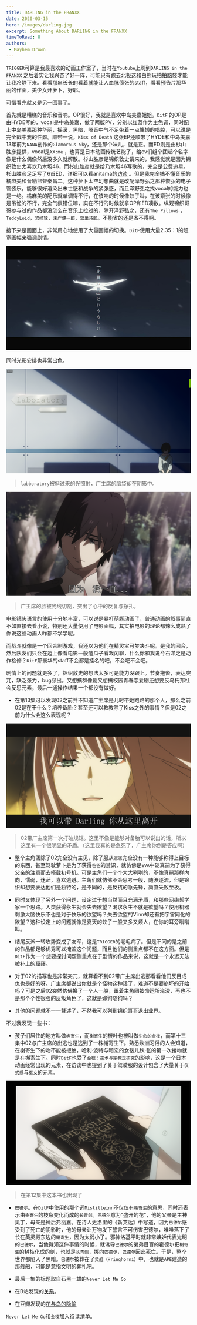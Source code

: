 ```yaml
---
title: DARLING in the FRANXX
date: 2020-03-15
hero: /images/darling.jpg
excerpt: Something About DARLING in the FRANXX
timeToRead: 8
authors:
 - Mayhem Drown
---
```


`TRIGGER`可算是我最喜欢的动画工作室了，当时在`Youtube`上刷到`DARLING in the FRANXX`
之后着实让我兴奋了好一阵，可能只有跑去北极这和白熊玩拍拍脑袋才能让我冷静下来。看看那串长长的看着就能让人血脉偾张的staff，看看预告片那华丽的作画，美少女开萝卜，好耶。
<!--break-->

可惜看完就又是另一回事了。

首先就是糟糕的音乐和音响。OP很好，我就是喜欢中岛美嘉姐姐。`DitF`
的OP是由HYDE写的，vocal是中岛美嘉，做了两版PV，分别以红蓝作为主色调，同时配上中岛美嘉那种华丽，摇滚，黑暗，嗓音中气不足带着一点慵懒的唱腔，可以说是完全戳中我的性癖。顺带一说，`Kiss of Death`
这张EP还顺带了HYDE和中岛美嘉13年前为`NANA`创作的`Glamorous Sky`，还是那个味儿，就是正。而ED则是由杉山胜彦提供，vocal是`XX:me`
，也算是日本动画传统艺能了，给cv们组个团起个名字像是什么偶像然后没多久就解散。杉山胜彦是锦织敦史请来的，我感觉就是因为锦织敦史太喜欢乃木坂46，而杉山胜彦就是给乃木坂46写歌的，完全是公费追星。杉山胜彦足足写了6首ED，详细可以看anitama的[访谈](http://www.anitama.cn/article/ceed074dbb4c977f)
。但是我完全搞不懂音乐的橘麻美和音响监督秦昌二。这种萝卜太空幻想曲就是改配泽野弘之那种恢弘的电子管弦乐，能够很好渲染出末世感和战争的紧张感，而且泽野弘之找vocal的能力也是一绝。橘麻美的配乐就单调得不行，在该响的时候像蚊子叫，在该紧张的时候像是吊诡的不行，完全气氛错位嘛，实在不行的时候就拿OP和ED凑数。纵观锦织哥哥参与过的作品都没怎么在音乐上拉过的，除开泽野弘之，还有`The Pillows`
，`TeddyLoid`，`岩崎琢`，`末广健一郎`，`鹭巢诗郎`。不能省的还是省不得啊。

接下来是画面上，非常用心地使用了大量画幅的切换。`DitF`使用大量2.35：1的超宽画幅来强调剧情。

![4](images/4.jpg)

同时光影安排也非常出色。

![2](images/2.png)

> `labboratory`被斜过来的光照射，广主席的脑袋却在阴影中。

![3](images/3.png)

> 广主席的脸被光线切割，突出了心中的反复与挣扎。

电影镜头语言的使用十分地丰富，可以说是暴打萌豚动画了，普通动画的叙事简直不如直接去看小说，特别还大量使用了电影画幅，其实拍电影的理论都辣么成熟了你说这些动画人咋都不学学呢。

而战斗就像是一个回合制游戏，我还以为他们在精灵宝可梦决斗呢。是我的回合，然后队友们只会在边上像看电影一般嗑瓜子看戏闲聊，什么你和我说今石洋之是动作检修？`DitF`那豪华的staff不会都是挂名的吧，不会吧不会吧。

剧情上的问题就更多了，锦织敦史的想法太多可是能力没跟上。节奏拖沓，表达突兀，缺乏张力，bug频出。又想搞群像剧又想搞校园青春恋爱剧还想要反乌托邦社会反思元素，最后一通操作结果一个都没有做好。

- 在第13集可以发现02之前并不知道广主席是儿时带她跑路的那个人，那么之前02是在干什么？培养备胎？甚至还可以教教除了Kiss之外的事情？但是02之前为什么会这么表现呢？

![6](images/6.png)
> 02带广主席第一次打破规矩。这里不像是能够对备胎可以说出的话，所以这里有一个很明显的矛盾。（这里我真的是急死了，广主席你倒是答应啊）

- 整个主角团除了02完全没有主见，除了服从`爸爸`完全没有一种能够称得上目标的东西，甚至驾驶萝卜是为了获得`爸爸`的赏识，就仿佛是`EVA`中碇真嗣为了获得父亲的注意而去搭载初号机。可是主角们一个个大大咧咧的，不像真嗣那样内向，懦弱，迷茫，喜欢逃避。主角们就仿佛不会思考一般，随波逐流，但是锦织却想要表达他们是独特的，是不同的，是反抗的急先锋，简直失败至极。

- 同时又体现了另外一个问题，设定过于想当然而且充满矛盾，和那些网络哲学家一个思路。人类获得永生就会失去欲望？渴求永生不就是欲望吗？使用机器刺激大脑快乐不也是对于快乐的欲望吗？失去欲望的Virm却还有把宇宙同化的欲望？这种设定上的问题就像是夏天的蚊子一般又多又烦人，在你的耳旁嗡嗡叫。

- 结尾反派一转攻势变成了友军，这是`TRIGGER`的老毛病了。但是不同的是之前的作品都足够优秀可以掩盖这个问题，而且他们的侧重点都不在这方面。但是`DitF`作为一个想要探讨问题侧重点在于剧情的作品来说，这就是一个永远无法被补上的窟窿。

- 对于02的描写也是非常突兀，就算看不到02带广主席出逃那看看他们反目成仇也是好的呀。广主席都说出你就是个怪物这种话了，难道不是要崩坏的开始吗？可是之后02突然仿佛换了一个人一般，跟着主角团被命运所淹没，再也不是那个个性很强的反叛角色了，这就是嫁狗随狗吗？

- 其他的问题就不一一赘述了，不然我可以列到锦织哥哥退出业界。

不过我发现一些书：

- 孩子们居住的地方叫做`槲寄生`，而`榭寄生`的枝叶也被叫做`生命的金枝`，而第十三集中02与广主席的出逃也是逃到了一株榭寄生下。熟悉欧洲习俗的人会知道，在榭寄生下的吻不能被拒绝，哈利·波特与暗恋的女孩儿秋·张的第一次接吻就是在槲寄生下。同时`DitF`也受了`金枝：巫术与宗教之研究`的影响，这是一个日本动画经常出现的元素，在访谈中也提到了关于驾驶服的设计包含了大量关于`仪式感`与`巫女`的元素。

![7](images/7.png)
> 在第12集中这本书也出现了

- `巴德尔`。在`DitF`中使用的那个词`Mistilteinn`不仅仅有`榭寄生`的意思，同时还表示由`榭寄生`的枝条变化而成的`长青剑`。`巴德尔`意为"盛开的花"，他的父亲是主神奥丁，母亲是神后弗丽嘉。在诗人史洛里的《新艾达》中写道，因为`巴德尔`感受到了死亡的阴影时，他的母亲让万物发下誓言不可伤害巴德尔，唯唯落下了长在英灵殿东边的`榭寄生`，因为太弱小了。邪神洛基平时就非常嫉妒代表光明的`巴德尔`，当他得知这件事情的时候，就诱导`巴德尔`的弟弟目盲的霍德尔把`榭寄生`的树枝化成的剑，也就是`长青剑`，掷向`巴德尔`，`巴德尔`因此死亡。于是，整个世界都陷入了黑暗。`巴德尔`被葬在了`灵舡（Hringhorni）`中，也就是`APE`建造的那艘船，可能是意指文明的葬礼吧。

- 最后一集的标题取自石黑一雄的`Never Let Me Go`

- 在B站发现的[关系](https://www.bilibili.com/read/cv1637514/)。

- 在豆瓣发现的[花与鸟的隐喻](https://movie.douban.com/review/9225938/)

`Never Let Me Go`和`金枝`加入待读清单。
